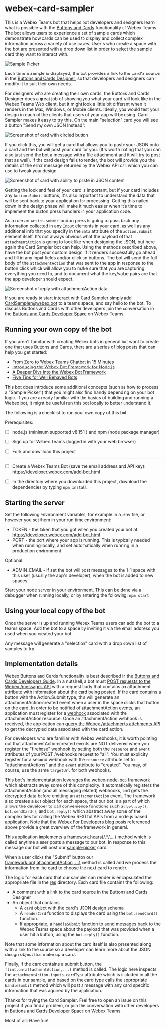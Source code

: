 # webex-card-sampler
This is a Webex Teams bot that helps bot developers and designers learn what is possible with the [Buttons and Cards](https://[adaptivecards.io/samples/](https://developer.webex.com/docs/api/guides/cards)) functionality of Webex Teams.  The bot allows users to experience a set of sample cards which demonstrate how cards can be used to display and collect complex information across a variety of use cases.   User's who create a space with the bot are presented with a drop down list in order to select the sample card they want to interact with.

![Sample Picker](./images/Sample-Picker.png)

Each time a sample is displayed, the bot provides a link to the card's source in the [Buttons and Cards Designer](https://developer.webex.com/buttons-and-cards-designer), so that developers and designers can modify it to suit their own needs.

For designers who are creating their own cards, the Buttons and Cards Designer does a great job of showing you what your card will look like in the Webex Teams Web client, but it might look a little bit different when it renders in the Mac, Windows, or Mobile clients.  Ideally, you would test your design in each of the clients that users of your app will be using. Card Sampler makes it easy to try this. On the main "selection" card you will see a button "Send my own JSON Instead":

![Screenshot of card with circled button](./images/send-own-design-button.png)

If you click this, you will get a card that allows you to paste your JSON onto a card and the bot will post your card for you. (It's worth noting that you can also just send the bot a message with a file attachment and it will try to post that as well). If the card design fails to render, the bot will provide you the details of the error message returned by the Webex API call which you can use to tweak your design.

![Screenshot of card with ability to paste in JSON content](./images/paste-json.png)


Getting the look and feel of your card is important, but if your card includes any `Action.Submit` buttons, it's also important to understand the data that will be sent back to your application for processing.  Getting this nailed down in the design phase will make it much easier when it's time to implement the button press handlers in your application code. 

As a rule an `Action.Submit` button press is going to pass back any information collected in any `Input` elements in your card, as well as any additional info that you specify in the `data` attribute of the `Action.Submit` element itself. It's not always obvious what the payload of that `attachmentAction` is going to look like when designing the JSON, but here again the Card Sampler bot can help. Using the methods described above, have the bot post your custom design. If it renders successfully go ahead and fill in any input fields and/or click on buttons. The bot will send the full body of the `attachmentAction` that was sent to the app in response to the button click which will allow you to make sure that you are capturing everything you need to, and to document what the key/value pairs are that the app developer should expect.

![Screenshot of reply with attachmentAction data](./images/action-submit-values.png)


If you are ready to start interact with Card Sampler simply add CardSampler@webex.bot to a teams space, and say hello to the bot.   To discuss Buttons and Cards with other developers join the conversation in the [Buttons and Cards Developer Space](https://eurl.io/#SJiS9VKTH) on Webex Teams.

## Running your own copy of the bot
If you aren't familiar with creating Webex bots in general but want to create one that uses Buttons and Cards, there are a series of blog posts that can help you get started:

* [From Zero to Webex Teams Chatbot in 15 Minutes](https://developer.webex.com/blog/from-zero-to-webex-teams-chatbot-in-15-minutes)
* [Introducing the Webex Bot Framework for Node.js](https://developer.webex.com/blog/introducing-the-webex-teams-bot-framework-for-node-js)
* [A Deeper Dive into the Webex Bot Framework](https://developer.webex.com/blog/a-deeper-dive-into-the-webex-bot-framework-for-node-js)
* [Five Tips for Well Behaved Bots](https://developer.webex.com/blog/five-tips-for-well-behaved-webex-bots)

This bot does introduce some additional concepts (such as how to process a "Sample Picker") that you might also find handy depending on your bot logic.  If you are already familiar with the basics of building and running a Webex bot, it might be useful run this bot locally to better understand it. 

The following is a checklist to run your own copy of this bot.

Prerequisites:

- [ ] node.js (minimum supported v8.15.1 ) and npm (node package manager)

- [ ] Sign up for Webex Teams (logged in with your web browser)

- [ ] Fork and download this project
----

- [ ] Create a Webex Teams Bot (save the email address and API key): https://developer.webex.com/add-bot.html

- [ ] In the directory where you downloaded this project, download the dependencies by typing `npm install` 

## Starting the server

Set the following environment variables, for example in a .env file, or however you set them in your run time environment:
* TOKEN - the token that you got when you created your bot at https://developer.webex.com/add-bot.html
* PORT - the port where your app is running.  This is typically needed when running locally, and set automatically when running in a production environment.

Optional:
* ADMIN_EMAIL - if set the bot will post messages to the 1-1 space with this user (usually the app's developer), when the bot is added to new spaces.

Start your node server in your environment.  This can be done via a debugger when running locally, or by entering the following:
    ```npm start```

## Using your local copy of the bot

Once the server is up and running Webex Teams users can add the bot to a teams space.   Add the bot to a space by inviting it via the email address you used when you created your bot.

Any message will generate a "selection" card with a drop down list of samples to try.   


## Implementation details

Webex Buttons and Cards functionality is best described in the [Buttons and Cards Developers Guide](https://developer.webex.com/docs/api/guides/cards).  In a nutshell, a bot must [POST requests to the Webex /messages API](https://developer.webex.com/docs/api/v1/messages/create-a-message) with a request body that contains an attachment attribute with information about the card being posted.   If the card contains a button with the Action.Submit type, this will generate an attachmentAction:created event when a user in the space clicks that button on the card.  In order to be notified of attachmentAction events, an application must register for a [webhook](https://developer.webex.com/docs/api/guides/webhooks) associated with the attachmentAction resource.   Once an attachmentAction webhook is received, the application  can [query the Webex /attachments attchments API](https://developer.webex.com/docs/api/v1/attachment-actions/get-attachment-action-details) to get the decrypted data associated with the card action.

For developers who are familiar with Webex webhooks, it is worth pointing out that attachmentAction:created events are NOT delivered when you register the "firehose" webhook by setting both the  `resource` and `event` attributes of your POST /webhooks request to "all".  You must explicity register for a second webhook with the `resource` attribute set to "attachmentActions" and the `event` attribute to "created".  You may, of course, use the same `targetUrl` for both webhooks.

This bot's implementatation leverages the [webex-node-bot-framework](https://github.com/jpjpjp/webex-node-bot-framework) which abstracts away some of this complexity.  It automatically registers the attachmentAction (and all messaging related) webhooks, and gets the decrypted data before emitting an `attacmentAction` event. The framework also creates a `bot` object for each space, that our bot is a part of which allows the developer to call convenience functions such as `bot.say()`, `bot.sendCard()`, and `bot.reply()` which abstract away some of the complexities for calling the Webex RESTful APIs from a node.js based application.   Note that the [Webex For Developers blog posts](#running-your-own-copy-of-the-bot) referenced above provide a great overview of the framework in general.

This application implements a [framework.hears(/.*/,...)](https://github.com/jpjpjp/webex-card-sampler/blob/56e51548ee7e6ac229837a9d18b2b0180ceff9a6/server.js#L203) method which is called anytime a user posts a message to our bot. In response to this message our bot will post our [sample-picker](./res/design/sample_picker.json) card. 

When a user clicks the "Submit" button our [framework.on('attachmentAction, ...)](https://github.com/jpjpjp/webex-card-sampler/blob/56e51548ee7e6ac229837a9d18b2b0180ceff9a6/server.js#L227) method is called and we process the information from the card to choose the next card to render.

The logic for each card that our sampler can render is encapsulated the appropriate file in the [res](./res) directory.   Each card file contains the following:
* A comment with a link to the card source in the Buttons and Cards Designer
* An object that contains
  * A `card` object with the card's JSON design schema 
  * A `renderCard` function to displays the card using the `bot.sendCard()` function.
  * If appropriate, a `handleSubmit` function to send messages back to the Webex Teams space about the payload that was provided when a user hit a button, using the `bot.reply()` function.  

Note that some information about the card itself is also presented along with a link to the source so a developer can learn more about the JSON design object that make up a card.

Finally, if the card contains a submit button, the `flint.on(attachmentAction,...)` method is called.   The logic here inspects the `attachmentAction.inputs.cardType` attribute which is included in all the cards in our sample, and based on the card type calls the appropriate `handleSumbit` method which will post a message with any card specific information that was aquired by the application.

Thanks for trying the Card Sampler.  Feel free to open an issue on this project if you find a problem, or join the conversation with other developers in [Buttons and Cards Developer Space](https://eurl.io/#SJiS9VKTH) on Webex Teams.

Most of all: Have fun!

